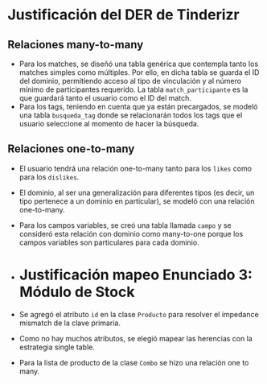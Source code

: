 # Justificación del DER de Tinderizr

## Relaciones many-to-many

- Para los matches, se diseñó una tabla genérica que contempla tanto los matches simples como múltiples. Por ello, en dicha tabla se guarda el ID del dominio, permitiendo acceso al tipo de vinculación y al número mínimo de participantes requerido. La tabla `match_participante` es la que guardará tanto el usuario como el ID del match.
- Para los tags, teniendo en cuenta que ya están precargados, se modeló una tabla `busqueda_tag` donde se relacionarán todos los tags que el usuario seleccione al momento de hacer la búsqueda.

## Relaciones one-to-many

- El usuario tendrá una relación one-to-many tanto para los `likes` como para los `dislikes`.
- El dominio, al ser una generalización para diferentes tipos (es decir, un tipo pertenece a un dominio en particular), se modeló con una relación one-to-many.
- Para los campos variables, se creó una tabla llamada `campo` y se consideró esta relación con dominio como many-to-one porque los campos variables son particulares para cada dominio.

- # Justificación mapeo Enunciado 3: Módulo de Stock
- Se agregó el atributo `id` en la clase `Producto` para resolver el impedance mismatch de la clave primaria.
- Como no hay muchos atributos, se elegió mapear las herencias con la estrategia single table.
- Para la lista de producto de la clase `Combo` se hizo una relación one to many.
